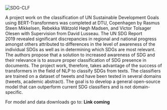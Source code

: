 ![SDG-CLF](https://user-images.githubusercontent.com/73647490/172805470-ffb6a817-7334-40c0-9249-97b8036219ec.jpg)

A project work on the classification of UN Sustainable Development Goals using BERT-Transformers was completed at DTU, Copenhagen by Rasmus Steen Mikkelsen, Rebekka Wätzold Høgh Madsen, and Victor Tolsager Olesen with Supervision from David Lusseau. The UN SDG Report 2019 revealed significant discrepancies in regional and national progress amongst others attributed to differences in the level of awareness of the individual SDGs as well as in determining which SDGs are most relevant. The authors propose that a solution to increased awareness of SDG and their relevance is to assure proper classification of SDG presence in documents. The project work, therefore, takes advantage of the success of transformers in the field of NLP to classify SDGs from texts. The classifiers are trained on a dataset of tweets and have been tested in several domains (tweets, academic abstract). The goal is to develop a general open-source model that can outperform current SDG classifiers and is not domain-specific.

For model and data downloads go to: **Link coming**
